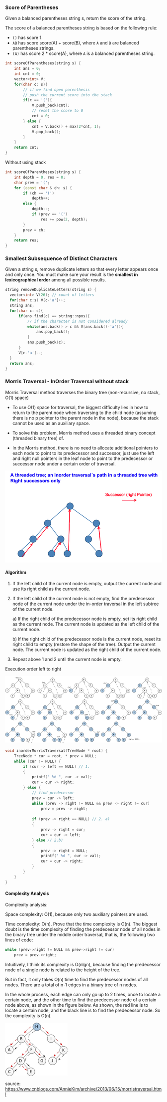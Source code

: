 ### Score of Parentheses

Given a balanced parentheses string s, return the score of the string.

The score of a balanced parentheses string is based on the following rule:

* `()` has score 1.
* `AB` has score score(A) + score(B), where `A` and `B` are balanced parentheses strings.
* `(A)` has score 2 * score(A), where `A` is a balanced parentheses string.


```cpp
int scoreOfParentheses(string s) {
    int ans = 0;
    int cnt = 0;
    vector<int> V;
    for(char c: s){
        // if we find open parenthesis
        // push the current score into the stack
        if(c == '('){
            V.push_back(cnt);
            // reset the score to 0
            cnt = 0;
        } else {
            cnt = V.back() + max(2*cnt, 1);
            V.pop_back();
        }
    }
    return cnt;
}
```

Without using stack

```cpp
int scoreOfParentheses(string s) {
    int depth = 0, res = 0;
    char prev = '(';
    for (const char & ch: s) {
        if (ch == '(')
            depth++;
        else {
            depth--;
            if (prev == '(')
                res += pow(2, depth);
        }
        prev = ch;
    }
    return res;
}
```

### Smallest Subsequence of Distinct Characters

Given a string s, remove duplicate letters so that every letter appears once and only once. You must make sure your result is the **smallest in lexicographical order** among all possible results.

```cpp
string removeDuplicateLetters(string s) {
  vector<int> V(26); // count of letters
  for(char c:s) V[c-'a']++;
  string ans;
  for(char c: s){
      if(ans.find(c) == string::npos){
          // if the character is not considered already
          while(ans.back() > c && V[ans.back()-'a']){
              ans.pop_back();
          }
          ans.push_back(c);
      }
      V[c-'a']--;
  }
  return ans;
}
```
### Morris Traversal - InOrder Traversal without stack

Morris Traversal method traverses the binary tree (non-recursive, no stack, O(1) space)

* To use O(1) space for traversal, the biggest difficulty lies in how to return to the parent node when traversing to the child node (assuming there is no p pointer to the parent node in the node), because the stack cannot be used as an auxiliary space.

* To solve this problem, Morris method uses a threaded binary concept (threaded binary tree) of.
* In the Morris method, there is no need to allocate additional pointers to each node to point to its predecessor and successor, just use the left and right null pointers in the leaf node to point to the predecessor or successor node under a certain order of traversal.

![](images/morris_traversal.png)


#### Algorithm

1. If the left child of the current node is empty, output the current node and use its right child as the current node.

2. If the left child of the current node is not empty, find the predecessor node of the current node under the in-order traversal in the left subtree of the current node.

   a) If the right child of the predecessor node is empty, set its right child as the current node. The current node is updated as the left child of the current node.

   b) If the right child of the predecessor node is the current node, reset its right child to empty (restore the shape of the tree). Output the current node. The current node is updated as the right child of the current node.

3. Repeat above 1 and 2 until the current node is empty.



Execution order left to right

![image](images/morris_trav1.jpg)



```cpp
void inorderMorrisTraversal(TreeNode * root) {
    TreeNode * cur = root, * prev = NULL;
    while (cur != NULL) {
        if (cur -> left == NULL) // 1.
        {
            printf(" %d ", cur -> val);
            cur = cur -> right;
        } else {
            // find predecessor
            prev = cur -> left;
            while (prev -> right != NULL && prev -> right != cur)
                prev = prev -> right;

            if (prev -> right == NULL) // 2. a)
            {
                prev -> right = cur;
                cur = cur -> left;
            } else // 2.b)
            {
                prev -> right = NULL;
                printf(" %d ", cur -> val);
                cur = cur -> right;
            }
        }
    }
}
```

#### Complexity Analysis

Complexity analysis:

Space complexity: O(1), because only two auxiliary pointers are used.

Time complexity: O(n). Prove that the time complexity is O(n). The biggest doubt is the time complexity of finding the predecessor node of all nodes in the binary tree under the middle order traversal, that is, the following two lines of code:

```cpp
while (prev->right != NULL && prev->right != cur)
    prev = prev->right;
```

Intuitively, I think its complexity is O(nlgn), because finding the predecessor node of a single node is related to the height of the tree. 

But in fact, it only takes O(n) time to find the predecessor nodes of all nodes. There are a total of n-1 edges in a binary tree of n nodes. 

In the whole process, each edge can only go up to 2 times, once to locate a certain node, and the other time to find the predecessor node of a certain node above, as shown in the figure below. As shown, the red line is to locate a certain node, and the black line is to find the predecessor node. So the complexity is O(n).

![image](images/morris_trav2.jpg)

source: https://www.cnblogs.com/AnnieKim/archive/2013/06/15/morristraversal.html
